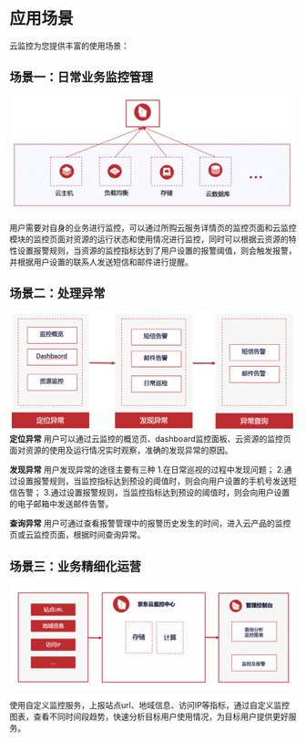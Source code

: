 # 应用场景

云监控为您提供丰富的使用场景：

## 场景一：日常业务监控管理

![场景一](../../../../image/Cloud-Monitor/img/scenario_1.jpg)

用户需要对自身的业务进行监控，可以通过所购云服务详情页的监控页面和云监控模块的监控页面对资源的运行状态和使用情况进行监控，同时可以根据云资源的特性设置报警规则，当资源的监控指标达到了用户设置的报警阈值，则会触发报警，并根据用户设置的联系人发送短信和邮件进行提醒。

## 场景二：处理异常

![](../../../../image/Cloud-Monitor/img/scenario_2.jpg)
**定位异常**
用户可以通过云监控的概览页、dashboard监控面板、云资源的监控页面对资源的使用及运行情况实时观察，准确的发现异常的原因。

**发现异常**
用户发现异常的途径主要有三种
1.在日常巡视的过程中发现问题；
2.通过设置报警规则，当监控指标达到预设的阈值时，则会向用户设置的手机号发送短信告警；
3.通过设置报警规则，当监控指标达到预设的阈值时，则会向用户设置的电子邮箱中发送邮件告警。

**查询异常**
用户可通过查看报警管理中的报警历史发生的时间，进入云产品的监控页或云监控页面，根据时间查询异常。

## 场景三：业务精细化运营

![](../../../../image/Cloud-Monitor/img/scenario_3.jpg)

使用自定义监控服务，上报站点url、地域信息、访问IP等指标，通过自定义监控图表，查看不同时间段趋势，快速分析目标用户使用情况，为目标用户提供更好服务。
